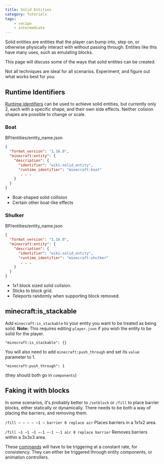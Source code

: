 ```yaml
---
title: Solid Entities
category: Tutorials
tags:
    - recipe
    - intermediate
---
```


Solid entities are entities that the player can bump into, step on, or otherwise physically interact with without passing through. Entities like this have many uses, such as emulating blocks.

This page will discuss some of the ways that solid entities can be created.

Not all techniques are ideal for all scenarios. Experiment, and figure out what works best for you.

## Runtime Identifiers

[Runtime identifiers](/entities/runtime-identifier) can be used to achieve solid entities, but currently only 2, each with a specific shape, and their own side effects. Neither colision shapes are possible to change or scale.

### Boat

<CodeHeader>BP/entities/entity_name.json</CodeHeader>

```json
{
  "format_version": "1.16.0",
  "minecraft:entity": {
    "description": {
      "identifier": "wiki:solid_entity",
      "runtime_identifier": "minecraft:boat"
       . . .
    }
  }
}
```

-   Boat-shaped solid collision
-   Certain other boat-like effects

### Shulker

<CodeHeader>BP/entities/entity_name.json</CodeHeader>

```json
{
  "format_version": "1.16.0",
  "minecraft:entity": {
    "description": {
      "identifier": "wiki:solid_entity",
      "runtime_identifier": "minecraft:shulker"
       . . .
    }
  }
}
```

-   1x1 block sized solid colision.
-   Sticks to block grid.
-   Teleports randomly when supporting block removed.

## minecraft:is_stackable

Add `minecraft:is_stackable` to your entity you want to be treated as being solid.
**Note:** This requires editing `player.json` if you wish the entity to be solid for the player.

`"minecraft:is_stackable": {}`

You will also need to add `minecraft:push_through` and set its `value` parameter to 1.

`"minecraft:push_through": 1`

(they should both go in `components`)

## Faking it with blocks

In some scenarios, it's probably better to `/setblock` or `/fill` to place barrier blocks, either statically or dynamically. There needs to be both a way of placing the barriers, and removing them.

`/fill ~ ~ ~ ~ ~1 ~ barrier 0 replace air`
Places barriers in a 1x1x2 area.

`/fill ~1 ~1 ~1 ~-1 ~-1 ~-1 air 0 replace barrier`
Removes barriers within a 3x3x3 area.

These [commands](/animation-controllers/entity-commands) will have to be triggering at a constant rate, for consistency. They can either be triggered through entity components, or animation controllers.
